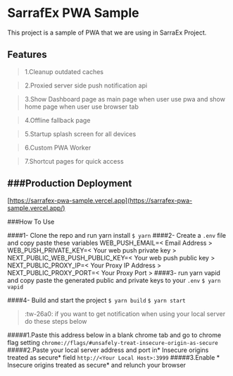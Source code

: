 # SarrafEx PWA Sample

This project is a sample of PWA that we are using in SarraEx Project.

## Features
> 1.Cleanup outdated caches

> 2.Proxied server side push notification api

> 3.Show Dashboard page as main page when user use pwa and show home page when user use browser tab

> 4.Offline fallback page

> 5.Startup splash screen for all devices

>6.Custom PWA Worker

>7.Shortcut pages for quick access 

###Production Deployment
----
 [https://sarrafex-pwa-sample.vercel.app](https://sarrafex-pwa-sample.vercel.app/)

###How To Use

####1- Clone the repo and run yarn install 
`$ yarn`
####2- Create a `.env` file and copy paste these variables
    WEB_PUSH_EMAIL=< Email Address >
    WEB_PUSH_PRIVATE_KEY=< Your web push private key >
    NEXT_PUBLIC_WEB_PUSH_PUBLIC_KEY=< Your web push public key >
    NEXT_PUBLIC_PROXY_IP=< Your Proxy IP Address >
    NEXT_PUBLIC_PROXY_PORT=< Your Proxy Port >
####3- run yarn vapid and copy paste the generated public and private keys to your `.env` 
`$ yarn vapid`

####4- Build and start the project
`$ yarn build`
`$ yarn start`

>:tw-26a0: if you want to get notification when using your local server do these steps below

#####1.Paste this address below in a blank chrome tab and go to chrome flag setting
`chrome://flags/#unsafely-treat-insecure-origin-as-secure`
#####2.Paste your local server address and port in* Insecure origins treated as secure* field
`http://<Your Local Host>:3999`
#####3.Enable * Insecure origins treated as secure*  and relunch your browser 

